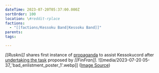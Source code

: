 ```yaml
---
dateTime: 2023-07-20T05:37:00.000Z
sortOrder: 100
location: \#reddit-rplace
factions:
  - "[[factions/Kessoku Band|Kessoku Band]]"
parents: 
tags: 

---
```

*[[Ruskni]]* shares first instance of [propaganda](discord://discord.com/channels/1093664259273130084/1131230952119615600/1131459941425750157) to assist Kessokucord after [undertaking the task](discord://discord.com/channels/1093664259273130084/1131230952119615600/1131453024586444830) proposed by *[[FinFran]]*.
![[media/2023-07-20 05-37_'bad_enlistment_poster_1'.webp]]
([Image Source](discord://discord.com/channels/1093664259273130084/1131230952119615600/1131459941425750157))
